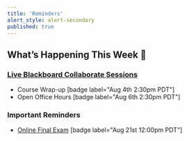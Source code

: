 ```yaml
---
title: 'Reminders'
alert_style: alert-secondary
published: true
---
```


## What’s Happening This Week 💫

### [Live Blackboard Collaborate Sessions](https://canvas.sfu.ca/courses/53207/external_tools/3544)  

* Course Wrap-up [badge label="Aug 4th 2:30pm PDT"]
* Open Office Hours [badge label="Aug 6th 2:30pm PDT"]

### Important Reminders

* [Online Final Exam](https://canvas.sfu.ca/courses/53207/quizzes) [badge label="Aug 21st 12:00pm PDT"]  

